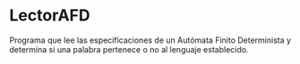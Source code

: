 # LectorAFD
Programa que lee las especificaciones de un Autómata Finito Determinista y determina si una palabra pertenece o no al lenguaje establecido.
